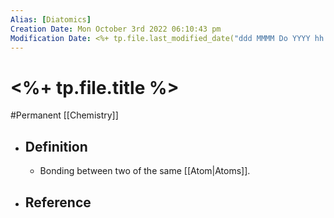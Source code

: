```yaml
---
Alias: [Diatomics]
Creation Date: Mon October 3rd 2022 06:10:43 pm 
Modification Date: <%+ tp.file.last_modified_date("ddd MMMM Do YYYY hh:mm:ss a") %>
---
```

# <%+ tp.file.title %>
#Permanent [[Chemistry]]

- ## Definition
	- Bonding between two of the same [[Atom|Atoms]].
- ## Reference